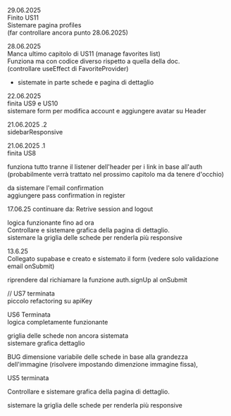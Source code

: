 29.06.2025  
Finito US11  
Sistemare pagina profiles  
(far controllare ancora punto 28.06.2025)  
  
  
  
28.06.2025  
Manca ultimo capitolo di US11 (manage favorites list)  
Funziona ma con codice diverso rispetto a quella della doc.  
(controllare useEffect di FavoriteProvider)  

  - sistemate in parte schede e pagina di dettaglio  
  
  
22.06.2025  
finita US9 e US10  
sistemare form per modifica account e aggiungere avatar su Header  
  
  
  
21.06.2025 .2  
sidebarResponsive  
  
21.06.2025 .1  
finita US8  
  
funziona tutto tranne il listener dell'header per i link in base all'auth  
(probabilmente verrà trattato nel prossimo capitolo ma da tenere d'occhio)  
  
da sistemare l'email confirmation  
aggiungere pass confirmation in register  

17.06.25
continuare da: Retrive session and logout  
  
logica funzionante fino ad ora  
Controllare e sistemare grafica della pagina di dettaglio.  
sistemare la griglia delle schede per renderla più responsive  
  
  
  
13.6.25  
Collegato supabase e creato e sistemato il form (vedere solo validazione email onSubmit)  
  
riprendere dal richiamare la funzione auth.signUp al onSubmit  
  
  
  
  
//
US7 terminata  
piccolo refactoring su apiKey  
  
  
  
US6 Terminata  
logica completamente funzionante 
  
  
griglia delle schede non ancora sistemata  
sistemare grafica dettaglio
  
BUG dimensione variabile delle schede in base alla grandezza dell'immagine (risolvere impostando dimenzione immagine fissa),  
  
  
  
  
  
US5 terminata  
  
Controllare e sistemare grafica della pagina di dettaglio.  
  
  
sistemare la griglia delle schede per renderla più responsive